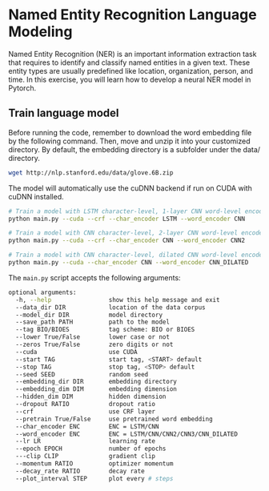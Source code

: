# Named Entity Recognition Language Modeling

Named Entity Recognition (NER) is an important information extraction task that requires to identify and classify named entities in a given text. 
These entity types are usually predefined like location, organization, person, and time. In this exercise, you will learn how to develop a neural NER model 
in Pytorch.

## Train language model

Before running the code, remember to download the word embedding file by the following command. Then, move and unzip it into your customized directory. 
By default, the embedding directory is a subfolder under the data/ directory.

```bash
wget http://nlp.stanford.edu/data/glove.6B.zip
```

The model will automatically use the cuDNN backend if run on CUDA with cuDNN installed.

```bash 
# Train a model with LSTM character-level, 1-layer CNN word-level encoder, CRF decoder
python main.py --cuda --crf --char_encoder LSTM --word_encoder CNN      

# Train a model with CNN character-level, 2-layer CNN word-level encoder, CRF decoder
python main.py --cuda --crf --char_encoder CNN --word_encoder CNN2     

# Train a model with CNN character-level, dilated CNN word-level encoder, Softmax decoder
python main.py --cuda --char_encoder CNN --word_encoder CNN_DILATED     
```

The `main.py` script accepts the following arguments:

```bash
optional arguments:
  -h, --help                show this help message and exit
  --data_dir DIR            location of the data corpus
  --model_dir DIR           model directory
  --save_path PATH          path to the model
  --tag BIO/BIOES           tag scheme: BIO or BIOES
  --lower True/False        lower case or not
  --zeros True/False        zero digits or not
  --cuda                    use CUDA
  --start TAG               start tag, <START> default
  --stop TAG                stop tag, <STOP> default
  --seed SEED               random seed
  --embedding_dir DIR       embedding directory
  --embedding_dim DIM       embedding dimension
  --hidden_dim DIM          hidden dimension
  --dropout RATIO           dropout ratio
  --crf                     use CRF layer
  --pretrain True/False     use pretrained word embedding
  --char_encoder ENC        ENC = LSTM/CNN
  --word_encoder ENC        ENC = LSTM/CNN/CNN2/CNN3/CNN_DILATED
  --lr LR                   learning rate
  --epoch EPOCH             number of epochs
  ---clip CLIP              gradient clip
  --momentum RATIO          optimizer momentum
  --decay_rate RATIO        decay rate
  --plot_interval STEP      plot every # steps
  
```
